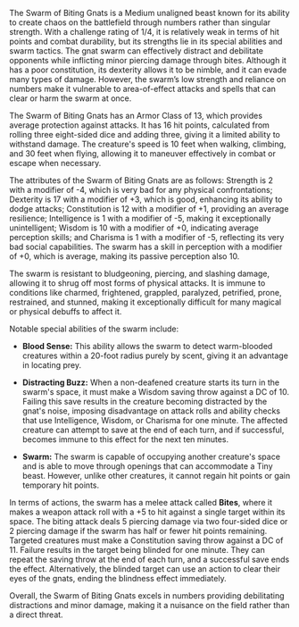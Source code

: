 The Swarm of Biting Gnats is a Medium unaligned beast known for its ability to create chaos on the battlefield through numbers rather than singular strength. With a challenge rating of 1/4, it is relatively weak in terms of hit points and combat durability, but its strengths lie in its special abilities and swarm tactics. The gnat swarm can effectively distract and debilitate opponents while inflicting minor piercing damage through bites. Although it has a poor constitution, its dexterity allows it to be nimble, and it can evade many types of damage. However, the swarm’s low strength and reliance on numbers make it vulnerable to area-of-effect attacks and spells that can clear or harm the swarm at once.

The Swarm of Biting Gnats has an Armor Class of 13, which provides average protection against attacks. It has 16 hit points, calculated from rolling three eight-sided dice and adding three, giving it a limited ability to withstand damage. The creature's speed is 10 feet when walking, climbing, and 30 feet when flying, allowing it to maneuver effectively in combat or escape when necessary. 

The attributes of the Swarm of Biting Gnats are as follows: Strength is 2 with a modifier of -4, which is very bad for any physical confrontations; Dexterity is 17 with a modifier of +3, which is good, enhancing its ability to dodge attacks; Constitution is 12 with a modifier of +1, providing an average resilience; Intelligence is 1 with a modifier of -5, making it exceptionally unintelligent; Wisdom is 10 with a modifier of +0, indicating average perception skills; and Charisma is 1 with a modifier of -5, reflecting its very bad social capabilities. The swarm has a skill in perception with a modifier of +0, which is average, making its passive perception also 10.

The swarm is resistant to bludgeoning, piercing, and slashing damage, allowing it to shrug off most forms of physical attacks. It is immune to conditions like charmed, frightened, grappled, paralyzed, petrified, prone, restrained, and stunned, making it exceptionally difficult for many magical or physical debuffs to affect it. 

Notable special abilities of the swarm include:

- **Blood Sense:** This ability allows the swarm to detect warm-blooded creatures within a 20-foot radius purely by scent, giving it an advantage in locating prey. 

- **Distracting Buzz:** When a non-deafened creature starts its turn in the swarm's space, it must make a Wisdom saving throw against a DC of 10. Failing this save results in the creature becoming distracted by the gnat's noise, imposing disadvantage on attack rolls and ability checks that use Intelligence, Wisdom, or Charisma for one minute. The affected creature can attempt to save at the end of each turn, and if successful, becomes immune to this effect for the next ten minutes. 

- **Swarm:** The swarm is capable of occupying another creature's space and is able to move through openings that can accommodate a Tiny beast. However, unlike other creatures, it cannot regain hit points or gain temporary hit points.

In terms of actions, the swarm has a melee attack called **Bites**, where it makes a weapon attack roll with a +5 to hit against a single target within its space. The biting attack deals 5 piercing damage via two four-sided dice or 2 piercing damage if the swarm has half or fewer hit points remaining. Targeted creatures must make a Constitution saving throw against a DC of 11. Failure results in the target being blinded for one minute. They can repeat the saving throw at the end of each turn, and a successful save ends the effect. Alternatively, the blinded target can use an action to clear their eyes of the gnats, ending the blindness effect immediately. 

Overall, the Swarm of Biting Gnats excels in numbers providing debilitating distractions and minor damage, making it a nuisance on the field rather than a direct threat.